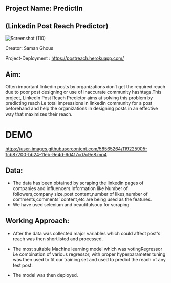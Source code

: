 ## Project Name: PredictIn 
## (Linkedin Post Reach Predictor) 
![Screenshot (110)](https://user-images.githubusercontent.com/58565264/119225748-5d63c080-bb23-11eb-9bc3-a6775ed13e5b.png)

Creator: Saman Ghous

Project-Deployment : https://postreach.herokuapp.com/

## Aim:
Often important linkedin posts by organizations don’t get the required reach due to poor post designing or use of inaccurate community hashtags.This project, Linkedin Post Reach Predictor aims at solving this problem by predicting reach i.e total impressions in linkedin community for a post beforehand and help the organizations in designing posts in an effective way that maximizes their reach.

# DEMO

https://user-images.githubusercontent.com/58565264/119225905-1cb87700-bb24-11eb-9e4d-6d417cd7c9e8.mp4

## Data:
* The data has been obtained by scraping the linkedin pages of companies and influencers.Information like Number of followers,company size,post content,number of likes,number of comments,comments’ content,etc are being used as the features.
* We have used selenium and beautifulsoup for scraping 


## Working Approach:
* After the data was collected major variables which could affect post's reach was then shortlisted and processed. 
 
* The most suitable Machine learning model which was votingRegressor i.e combination of various regressor, with proper hyperparameter tuning was then used to fit our training set and used to predict the reach of any test post.
 
* The model was then deployed.
 



